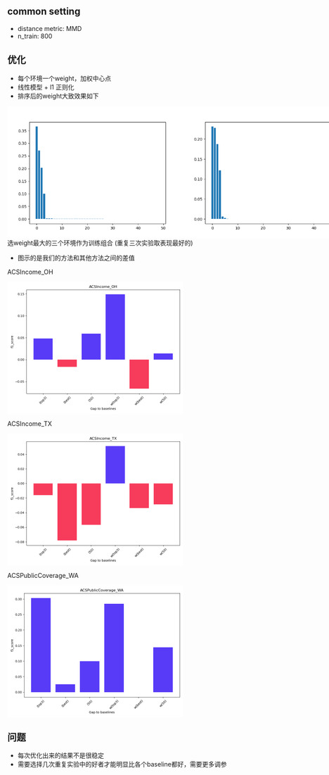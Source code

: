 ## common setting
- distance metric: MMD
- n_train: 800
## 优化
- 每个环境一个weight，加权中心点
- 线性模型 + l1 正则化
- 排序后的weight大致效果如下
<div style="display: flex;">
<img src="weights/NY_1.png" alt="" width="400">
<img src="weights/WA_2.png" alt="" width="400">
</div>
选weight最大的三个环境作为训练组合
(重复三次实验取表现最好的)

- 图示的是我们的方法和其他方法之间的差值

ACSIncome_OH
<div style="display: flex;">
<img src="mmd/ACSIncome_OH.png" alt="" width="400">
</div>

ACSIncome_TX
<div style="display: flex;">
<img src="mmd/ACSIncome_TX.png" alt="" width="400">
</div>

ACSPublicCoverage_WA
<div style="display: flex;">
<img src="mmd/ACSPublicCoverage_WA.png" alt="" width="400">
</div>

## 问题
- 每次优化出来的结果不是很稳定
- 需要选择几次重复实验中的好者才能明显比各个baseline都好，需要更多调参
